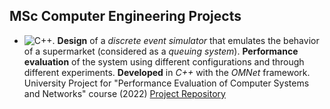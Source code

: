 ## MSc Computer Engineering Projects

- ![C++](https://img.shields.io/badge/C++-%2300599C.svg?style=flat-square&logo=c%2B%2B&logoColor=white).
**Design** of a *discrete event simulator* that emulates the behavior of a supermarket (considered as a *queuing system*).
**Performance evaluation** of the system using different configurations and through different experiments.
**Developed** in *C++* with the *OMNet* framework.
University Project for "Performance Evaluation of Computer Systems and Networks" course (2022)
[Project Repository](https://github.com/FabrizioLanzillo/Performance-Evaluation-of-Supermarket-Simulator)
